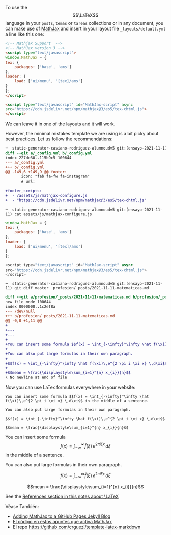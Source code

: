 To use the  $$\LaTeX$$ language in your `posts`, `temas` or `tareas` collections or in any document, you can make use
of [MathJax](https://quuxplusone.github.io/blog/2020/08/19/mathjax-v3-in-jekyll/) and insert in your layout file `_layouts/default.yml` a line like this one:

```html
<!-- Mathjax Support  -->
<!-- MathJax version 3 -->
<script type="text/javascript">
window.MathJax = {
tex: {
    packages: ['base', 'ams']
},
loader: {
    load: ['ui/menu', '[tex]/ams']
}
};
</script>

<script type="text/javascript" id="MathJax-script" async
src="https://cdn.jsdelivr.net/npm/mathjax@3/es5/tex-chtml.js">
</script>
```

We can leave it in one of the layouts and it will work.

However, the minimal mistakes template we are using is a bit picky about best practices.
Let us follow the recommendations:

```diff
➜  static-generator-casiano-rodriguez-alumnoudv5 git:(ensayo-2021-11-11) git diff master  _config.yml 
diff --git a/_config.yml b/_config.yml
index 227de30..115b9c5 100644
--- a/_config.yml
+++ b/_config.yml
@@ -149,6 +149,9 @@ footer:
       icon: "fab fa-fw fa-instagram"
       # url:
 
+footer_scripts:
+  - /assets/js/mathjax-configure.js
+  - "https://cdn.jsdelivr.net/npm/mathjax@3/es5/tex-chtml.js"
```

`➜  static-generator-casiano-rodriguez-alumnoudv5 git:(ensayo-2021-11-11) cat assets/js/mathjax-configure.js `

```js
window.MathJax = {
tex: {
    packages: ['base', 'ams']
},
loader: {
    load: ['ui/menu', '[tex]/ams']
}
};

<script type="text/javascript" id="MathJax-script" async
src="https://cdn.jsdelivr.net/npm/mathjax@3/es5/tex-chtml.js">
</script>
```

`➜  static-generator-casiano-rodriguez-alumnoudv5 git:(ensayo-2021-11-11) git diff master  profesion/_posts/2021-11-11-matematicas.md`


```diff
diff --git a/profesion/_posts/2021-11-11-matematicas.md b/profesion/_posts/2021-11-11-matematicas.md
new file mode 100644
index 0000000..1c2ef8a
--- /dev/null
+++ b/profesion/_posts/2021-11-11-matematicas.md
@@ -0,0 +1,11 @@
+
+---
+---
+
+You can insert some formula $$f(x) = \int_{-\infty}^\infty \hat f(\xi)\,e^{2 \pi i \xi x} \,d\xi$$ in the middle of a sentence.
+
+You can also put large formulas in their own paragraph.
+
+$$f(x) = \int_{-\infty}^\infty \hat f(\xi)\,e^{2 \pi i \xi x} \,d\xi$$
+
+$$mean = \frac{\displaystyle\sum_{i=1}^{n} x_{i}}{n}$$
\ No newline at end of file
```

Now you can use LaTex formulas everywhere in your website:

```
You can insert some formula $$f(x) = \int_{-\infty}^\infty \hat f(\xi)\,e^{2 \pi i \xi x} \,d\xi$$ in the middle of a sentence.

You can also put large formulas in their own paragraph.

$$f(x) = \int_{-\infty}^\infty \hat f(\xi)\,e^{2 \pi i \xi x} \,d\xi$$

$$mean = \frac{\displaystyle\sum_{i=1}^{n} x_{i}}{n}$$
```

You can insert some formula $$f(x) = \int_{-\infty}^\infty \hat f(\xi)\,e^{2 \pi i \xi x} \,d\xi$$ in the middle of a sentence.

You can also put large formulas in their own paragraph.

$$f(x) = \int_{-\infty}^\infty \hat f(\xi)\,e^{2 \pi i \xi x} \,d\xi$$

$$mean = \frac{\displaystyle\sum_{i=1}^{n} x_{i}}{n}$$

See the [References section in this notes about \LaTeX]({{site.baseurl}}/references.html#referencias-sobre-latex)

Véase También: 

* [Adding MathJax to a GitHub Pages Jekyll Blog](http://sgeos.github.io/github/jekyll/2016/08/21/adding_mathjax_to_a_jekyll_github_pages_blog.html)
* [El código en estos apuntes que activa MathJax](https://github.com/ULL-MFP-AET-2122/ull-mfp-aet-2122.github.io/blob/main/_layouts/default.html#L21-L35)
* El repo <https://github.com/crguezl/template-latex-markdown> 
